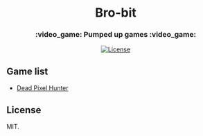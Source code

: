 <h1 align="center">Bro-bit</h1>
<h3 align="center">:video_game: Pumped up games :video_game:</h3>

<div align="center">
  <!-- License -->
  <a href="https://raw.githubusercontent.com/brocessing/bro-bit/blob/master/LICENSE">
    <img src="https://img.shields.io/badge/license-MIT-blue.svg?style=flat-square" alt="License" />
  </a>
</div>

## Game list

- [Dead Pixel Hunter](https://github.com/brocessing/bro-bit/tree/master/deadpxhunter)

## License
MIT.